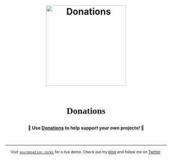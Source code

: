 <h1 align="center">
	<img width="250" src="https://yourdonation.rocks/images/heart3.png" alt="Donations"><p>
	<br>
	<b style="font-family:'Palatino Linotype','Book Antiqua',Palatino,serif";>Donations</b>
</h1>


<p align="center">
	<b>🙌 Use <a href="https://yourdonation.rocks">Donations</a> to help support <b>your</b> own projects! 🙌</b>
</p>

<br>

---

<p align="center">
	<sub>Visit <a href="https://yourdonation.rocks"><code>yourdonation.rocks</code></a> for a live demo. Check out my <a href="https://nikolaskama.me">blog</a> and follow me on <a href="https://twitter.com/nikolaskama">Twitter</a>.</sub>
</p>